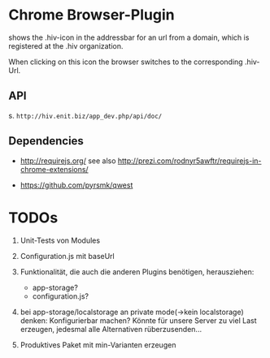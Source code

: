 Chrome Browser-Plugin
======================
shows the .hiv-icon in the addressbar for an url from a domain, which is registered at the .hiv organization.

When clicking on this icon the browser switches to the corresponding .hiv-Url.

API
---
s. `http://hiv.enit.biz/app_dev.php/api/doc/`

Dependencies
------------
- http://requirejs.org/
       see also http://prezi.com/rodnyr5awftr/requirejs-in-chrome-extensions/

- https://github.com/pyrsmk/qwest

TODOs
=====

1. Unit-Tests von Modules
2. Configuration.js mit baseUrl
3. Funktionalität, die auch die anderen Plugins benötigen, herausziehen:
    - app-storage?
    - configuration.js?

4. bei app-storage/localstorage an private mode(->kein localstorage) denken: Konfigurierbar machen?
   Könnte für unsere Server zu viel Last erzeugen, jedesmal alle Alternativen rüberzusenden...

5. Produktives Paket mit min-Varianten erzeugen
